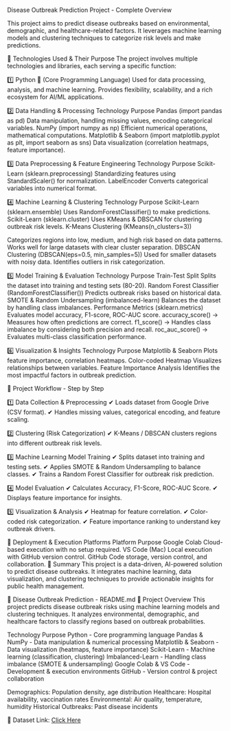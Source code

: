 Disease Outbreak Prediction Project - Complete Overview

This project aims to predict disease outbreaks based on environmental, demographic, and healthcare-related factors. It leverages machine learning models and clustering techniques to categorize risk levels and make predictions.

🔹 Technologies Used & Their Purpose
The project involves multiple technologies and libraries, each serving a specific function:

1️⃣ Python 🐍 (Core Programming Language)
Used for data processing, analysis, and machine learning.
Provides flexibility, scalability, and a rich ecosystem for AI/ML applications.

2️⃣ Data Handling & Processing
Technology	Purpose
Pandas (import pandas as pd)	Data manipulation, handling missing values, encoding categorical variables.
NumPy (import numpy as np)	Efficient numerical operations, mathematical computations.
Matplotlib & Seaborn (import matplotlib.pyplot as plt, import seaborn as sns)	Data visualization (correlation heatmaps, feature importance).

3️⃣ Data Preprocessing & Feature Engineering
Technology	Purpose
Scikit-Learn (sklearn.preprocessing)	Standardizing features using StandardScaler() for normalization.
LabelEncoder	Converts categorical variables into numerical format.

4️⃣ Machine Learning & Clustering
Technology	Purpose
Scikit-Learn (sklearn.ensemble)	Uses RandomForestClassifier() to make predictions.
Scikit-Learn (sklearn.cluster)	Uses KMeans & DBSCAN for clustering outbreak risk levels.
K-Means Clustering (KMeans(n_clusters=3))

Categorizes regions into low, medium, and high risk based on data patterns.
Works well for large datasets with clear cluster separation. 
DBSCAN Clustering (DBSCAN(eps=0.5, min_samples=5)) Used for smaller datasets with noisy data. Identifies outliers in risk categorization.

5️⃣ Model Training & Evaluation
Technology	Purpose
Train-Test Split	Splits the dataset into training and testing sets (80-20).
Random Forest Classifier (RandomForestClassifier())	Predicts outbreak risks based on historical data.
SMOTE & Random Undersampling (imbalanced-learn)	Balances the dataset by handling class imbalances.
Performance Metrics (sklearn.metrics)	Evaluates model accuracy, F1-score, ROC-AUC score.
accuracy_score() → Measures how often predictions are correct.
f1_score() → Handles class imbalance by considering both precision and recall.
roc_auc_score() → Evaluates multi-class classification performance.

6️⃣ Visualization & Insights
Technology	Purpose
Matplotlib & Seaborn	Plots feature importance, correlation heatmaps.
Color-coded Heatmap	Visualizes relationships between variables.
Feature Importance Analysis	Identifies the most impactful factors in outbreak prediction.

📌 Project Workflow - Step by Step

1️⃣ Data Collection & Preprocessing
✔ Loads dataset from Google Drive (CSV format).
✔ Handles missing values, categorical encoding, and feature scaling.

2️⃣ Clustering (Risk Categorization)
✔ K-Means / DBSCAN clusters regions into different outbreak risk levels.

3️⃣ Machine Learning Model Training
✔ Splits dataset into training and testing sets.
✔ Applies SMOTE & Random Undersampling to balance classes.
✔ Trains a Random Forest Classifier for outbreak risk prediction.

4️⃣ Model Evaluation
✔ Calculates Accuracy, F1-Score, ROC-AUC Score.
✔ Displays feature importance for insights.

5️⃣ Visualization & Analysis
✔ Heatmap for feature correlation.
✔ Color-coded risk categorization.
✔ Feature importance ranking to understand key outbreak drivers.

🔹 Deployment & Execution Platforms
Platform	Purpose
Google Colab	Cloud-based execution with no setup required.
VS Code (Mac)	Local execution with GitHub version control.
GitHub	Code storage, version control, and collaboration.
📌 Summary
This project is a data-driven, AI-powered solution to predict disease outbreaks. It integrates machine learning, data visualization, and clustering techniques to provide actionable insights for public health management.

📌 Disease Outbreak Prediction - README.md
📝 Project Overview
This project predicts disease outbreak risks using machine learning models and clustering techniques. It analyzes environmental, demographic, and healthcare factors to classify regions based on outbreak probabilities.

Technology	Purpose
Python	- Core programming language
Pandas & NumPy	- Data manipulation & numerical processing
Matplotlib & Seaborn	- Data visualization (heatmaps, feature importance)
Scikit-Learn	- Machine learning (classification, clustering)
Imbalanced-Learn	- Handling class imbalance (SMOTE & undersampling)
Google Colab & VS Code	- Development & execution environments
GitHub	- Version control & project collaboration

Demographics: Population density, age distribution
Healthcare: Hospital availability, vaccination rates
Environmental: Air quality, temperature, humidity
Historical Outbreaks: Past disease incidents

💾 Dataset Link: [Click Here](https://drive.google.com/uc?export=download&id=12qMkTtF2gbcnsoAVNxU2PK_9JeGhC2Jg)

